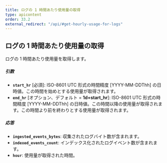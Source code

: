 ```yaml
---
title: ログの 1 時間あたり使用量の取得
type: apicontent
order: 33.2
external_redirect: "/api/#get-hourly-usage-for-logs"
---
```


## ログの 1 時間あたり使用量の取得

ログの 1 時間あたり使用量を取得します。

##### 引数
* **`start_hr`** [必須]:
    ISO-8601 UTC 形式の時間精度 [YYYY-MM-DDThh] の日時値。この時間を始めとする使用量が取得されます。
* **`end_hr`** [オプション、デフォルト = **1d+start_hr**]:
    ISO-8601 UTC 形式の時間精度 [YYYY-MM-DDThh] の日時値。この時間以降の使用量が取得されます。この時間より前を終わりとする使用量が取得されます。

##### 応答

* **`ingested_events_bytes`**:
    収集されたログバイト数が含まれます。
* **`indexed_events_count`**:
    インデックス化されたログイベント数が含まれます。
* **`hour`**:
    使用量が取得された時間。
